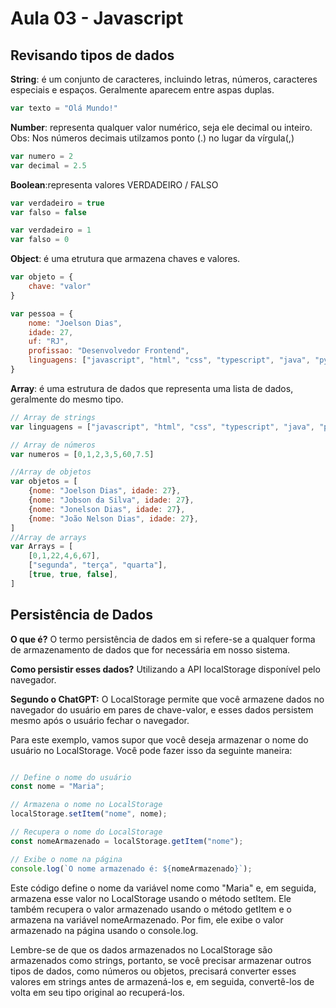 # Aula 03 - Javascript


## Revisando tipos de dados

**String**: é um conjunto de caracteres, incluindo letras, números, caracteres especiais e espaços. Geralmente aparecem entre aspas duplas.

```javascript
var texto = "Olá Mundo!"
```

**Number**: representa qualquer valor numérico, seja ele decimal ou inteiro.
Obs: Nos números decimais utilzamos ponto (.) no lugar da vírgula(,)

```javascript
var numero = 2
var decimal = 2.5
```

**Boolean**:representa valores VERDADEIRO / FALSO 

```javascript
var verdadeiro = true
var falso = false

var verdadeiro = 1
var falso = 0 
```

**Object**: é uma etrutura que armazena chaves e valores. 

```javascript
var objeto = {
    chave: "valor"
}

var pessoa = {
    nome: "Joelson Dias",
    idade: 27, 
    uf: "RJ", 
    profissao: "Desenvolvedor Frontend",
    linguagens: ["javascript", "html", "css", "typescript", "java", "python"] 
}
```

**Array**: é uma estrutura de dados que representa uma lista de dados, geralmente do mesmo tipo. 

```javascript
// Array de strings
var linguagens = ["javascript", "html", "css", "typescript", "java", "python"] 

// Array de números 
var numeros = [0,1,2,3,5,60,7.5]

//Array de objetos
var objetos = [
    {nome: "Joelson Dias", idade: 27},
    {nome: "Jobson da Silva", idade: 27},
    {nome: "Jonelson Dias", idade: 27},    
    {nome: "João Nelson Dias", idade: 27},    
]
//Array de arrays
var Arrays = [
    [0,1,22,4,6,67],
    ["segunda", "terça", "quarta"],
    [true, true, false],
]
```

## Persistência de Dados

**O que é?** O termo persistência de dados em si refere-se a qualquer forma de armazenamento de dados que for necessária em nosso sistema.

**Como persistir esses dados?** Utilizando a API localStorage disponível pelo navegador. 

**Segundo o ChatGPT:**
 O LocalStorage permite que você armazene dados no navegador do usuário em pares de chave-valor, e esses dados persistem mesmo após o usuário fechar o navegador.

Para este exemplo, vamos supor que você deseja armazenar o nome do usuário no LocalStorage. Você pode fazer isso da seguinte maneira:

````javascript

// Define o nome do usuário
const nome = "Maria";

// Armazena o nome no LocalStorage
localStorage.setItem("nome", nome);

// Recupera o nome do LocalStorage
const nomeArmazenado = localStorage.getItem("nome");

// Exibe o nome na página
console.log(`O nome armazenado é: ${nomeArmazenado}`);
````

Este código define o nome da variável nome como "Maria" e, em seguida, armazena esse valor no LocalStorage usando o método setItem. Ele também recupera o valor armazenado usando o método getItem e o armazena na variável nomeArmazenado. Por fim, ele exibe o valor armazenado na página usando o console.log.

Lembre-se de que os dados armazenados no LocalStorage são armazenados como strings, portanto, se você precisar armazenar outros tipos de dados, como números ou objetos, precisará converter esses valores em strings antes de armazená-los e, em seguida, convertê-los de volta em seu tipo original ao recuperá-los.







